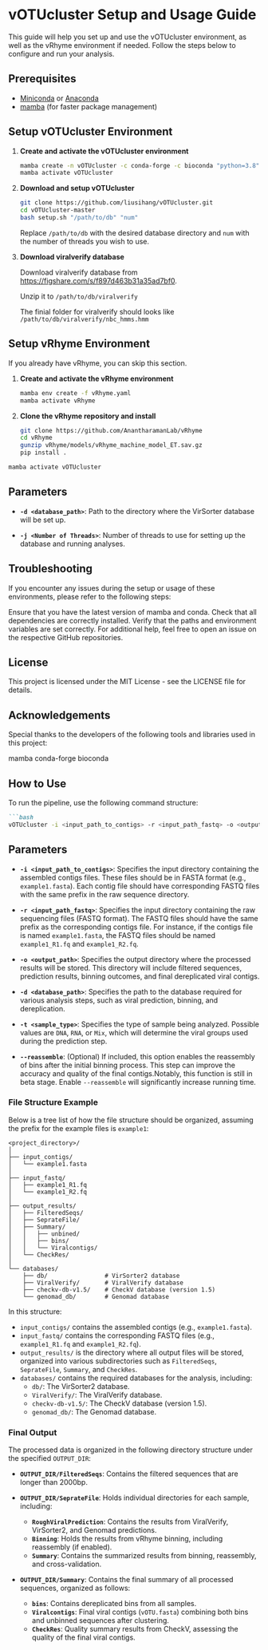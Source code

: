 # vOTUcluster Setup and Usage Guide

This guide will help you set up and use the vOTUcluster environment, as well as the vRhyme environment if needed. Follow the steps below to configure and run your analysis.

## Prerequisites

- [Miniconda](https://docs.conda.io/en/latest/miniconda.html) or [Anaconda](https://www.anaconda.com/products/distribution)
- [mamba](https://github.com/mamba-org/mamba) (for faster package management)

## Setup vOTUcluster Environment

1. **Create and activate the vOTUcluster environment**

    ```bash
    mamba create -n vOTUcluster -c conda-forge -c bioconda "python=3.8" 
    mamba activate vOTUcluster
    ```

2. **Download and setup vOTUcluster**

    ```bash
    git clone https://github.com/liusihang/vOTUcluster.git
    cd vOTUcluster-master
    bash setup.sh "/path/to/db" "num"
    ```
    Replace `/path/to/db` with the desired database directory and `num` with the number of threads you wish to use.

3. **Download viralverify database**

   Download viralverify database from https://figshare.com/s/f897d463b31a35ad7bf0.

   Unzip it to `/path/to/db/viralverify`

   The finial folder for viralverify should looks like `/path/to/db/viralverify/nbc_hmms.hmm`
   
## Setup vRhyme Environment

If you already have vRhyme, you can skip this section.

1. **Create and activate the vRhyme environment**

    ```bash
    mamba env create -f vRhyme.yaml
    mamba activate vRhyme
    ```

2. **Clone the vRhyme repository and install**

    ```bash
    git clone https://github.com/AnantharamanLab/vRhyme
    cd vRhyme
    gunzip vRhyme/models/vRhyme_machine_model_ET.sav.gz
    pip install .
    ```

```bash
mamba activate vOTUcluster
```


## Parameters
- **`-d <database_path>`**: Path to the directory where the VirSorter database will be set up.

- **`-j <Number of Threads>`**: Number of threads to use for setting up the database and running analyses.
## Troubleshooting
If you encounter any issues during the setup or usage of these environments, please refer to the following steps:

Ensure that you have the latest version of mamba and conda.
Check that all dependencies are correctly installed.
Verify that the paths and environment variables are set correctly.
For additional help, feel free to open an issue on the respective GitHub repositories.

## License
This project is licensed under the MIT License - see the LICENSE file for details.

## Acknowledgements
Special thanks to the developers of the following tools and libraries used in this project:

mamba
conda-forge
bioconda


## How to Use

To run the pipeline, use the following command structure:

```markdown
```bash
vOTUcluster -i <input_path_to_contigs> -r <input_path_fastq> -o <output_path> -d <database_path> -t <sample_type> [--reassemble]
```

## Parameters

- **`-i <input_path_to_contigs>`**: Specifies the input directory containing the assembled contigs files. These files should be in FASTA format (e.g., `example1.fasta`). Each contig file should have corresponding FASTQ files with the same prefix in the raw sequence directory.

- **`-r <input_path_fastq>`**: Specifies the input directory containing the raw sequencing files (FASTQ format). The FASTQ files should have the same prefix as the corresponding contigs file. For instance, if the contigs file is named `example1.fasta`, the FASTQ files should be named `example1_R1.fq` and `example1_R2.fq`.

- **`-o <output_path>`**: Specifies the output directory where the processed results will be stored. This directory will include filtered sequences, prediction results, binning outcomes, and final dereplicated viral contigs.

- **`-d <database_path>`**: Specifies the path to the database required for various analysis steps, such as viral prediction, binning, and dereplication.

- **`-t <sample_type>`**: Specifies the type of sample being analyzed. Possible values are `DNA`, `RNA`, or `Mix`, which will determine the viral groups used during the prediction step.

- **`--reassemble`**: (Optional) If included, this option enables the reassembly of bins after the initial binning process. This step can improve the accuracy and quality of the final contigs.Notably, this function is still in beta stage. Enable `--reassemble` will significantly increase running time.

### File Structure Example

Below is a tree list of how the file structure should be organized, assuming the prefix for the example files is `example1`:

```plaintext
<project_directory>/
│
├── input_contigs/
│   └── example1.fasta
│
├── input_fastq/
│   ├── example1_R1.fq
│   └── example1_R2.fq
│
├── output_results/
│   ├── FilteredSeqs/
│   ├── SeprateFile/
│   ├── Summary/
│   │   ├── unbined/
│   │   ├── bins/
│   │   └── Viralcontigs/
│   └── CheckRes/
│
└── databases/
    ├── db/                # VirSorter2 database
    ├── ViralVerify/       # ViralVerify database
    ├── checkv-db-v1.5/    # CheckV database (version 1.5)
    └── genomad_db/        # Genomad database
```

In this structure:
- `input_contigs/` contains the assembled contigs (e.g., `example1.fasta`).
- `input_fastq/` contains the corresponding FASTQ files (e.g., `example1_R1.fq` and `example1_R2.fq`).
- `output_results/` is the directory where all output files will be stored, organized into various subdirectories such as `FilteredSeqs`, `SeprateFile`, `Summary`, and `CheckRes`.
- `databases/` contains the required databases for the analysis, including:
  - `db/`: The VirSorter2 database.
  - `ViralVerify/`: The ViralVerify database.
  - `checkv-db-v1.5/`: The CheckV database (version 1.5).
  - `genomad_db/`: The Genomad database.


### Final Output

The processed data is organized in the following directory structure under the specified `OUTPUT_DIR`:

- **`OUTPUT_DIR/FilteredSeqs`**: Contains the filtered sequences that are longer than 2000bp.
- **`OUTPUT_DIR/SeprateFile`**: Holds individual directories for each sample, including:
  - **`RoughViralPrediction`**: Contains the results from ViralVerify, VirSorter2, and Genomad predictions.
  - **`Binning`**: Holds the results from vRhyme binning, including reassembly (if enabled).
  - **`Summary`**: Contains the summarized results from binning, reassembly, and cross-validation.
  
- **`OUTPUT_DIR/Summary`**: Contains the final summary of all processed sequences, organized as follows:
  - **`bins`**: Contains dereplicated bins from all samples.
  - **`Viralcontigs`**: Final viral contigs (`vOTU.fasta`) combining both bins and unbinned sequences after clustering.
  - **`CheckRes`**: Quality summary results from CheckV, assessing the quality of the final viral contigs.

